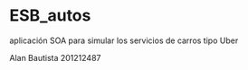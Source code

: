 # ESB_autos
aplicación SOA para simular los servicios de carros tipo Uber


Alan Bautista
201212487
